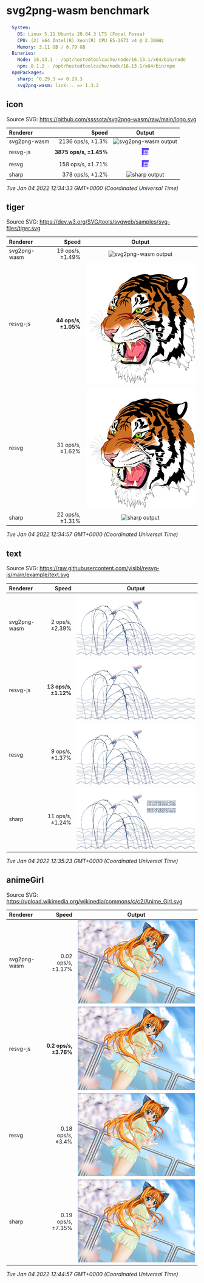 
# svg2png-wasm benchmark

```yaml
  System:
    OS: Linux 5.11 Ubuntu 20.04.3 LTS (Focal Fossa)
    CPU: (2) x64 Intel(R) Xeon(R) CPU E5-2673 v4 @ 2.30GHz
    Memory: 3.11 GB / 6.79 GB
  Binaries:
    Node: 16.13.1 - /opt/hostedtoolcache/node/16.13.1/x64/bin/node
    npm: 8.1.2 - /opt/hostedtoolcache/node/16.13.1/x64/bin/npm
  npmPackages:
    sharp: ^0.29.3 => 0.29.3 
    svg2png-wasm: link:.. => 1.3.2 
```


## icon

Source SVG: https://github.com/ssssota/svg2png-wasm/raw/main/logo.svg

|Renderer|Speed|Output|
|:-------|----:|:----:|
|svg2png-wasm|2136 ops/s, ±1.3%|![svg2png-wasm output](results/icon-svg2png-wasm.png)|
|resvg-js|**3875 ops/s, ±1.45%**|![resvg-js output](results/icon-resvg-js.png)|
|resvg|158 ops/s, ±1.71%|![resvg output](results/icon-resvg.png)|
|sharp|378 ops/s, ±1.2%|![sharp output](results/icon-sharp.png)|

_Tue Jan 04 2022 12:34:33 GMT+0000 (Coordinated Universal Time)_


## tiger

Source SVG: https://dev.w3.org/SVG/tools/svgweb/samples/svg-files/tiger.svg

|Renderer|Speed|Output|
|:-------|----:|:----:|
|svg2png-wasm|19 ops/s, ±1.49%|![svg2png-wasm output](results/tiger-svg2png-wasm.png)|
|resvg-js|**44 ops/s, ±1.05%**|![resvg-js output](results/tiger-resvg-js.png)|
|resvg|31 ops/s, ±1.62%|![resvg output](results/tiger-resvg.png)|
|sharp|22 ops/s, ±1.31%|![sharp output](results/tiger-sharp.png)|

_Tue Jan 04 2022 12:34:57 GMT+0000 (Coordinated Universal Time)_


## text

Source SVG: https://raw.githubusercontent.com/yisibl/resvg-js/main/example/text.svg

|Renderer|Speed|Output|
|:-------|----:|:----:|
|svg2png-wasm|2 ops/s, ±2.39%|![svg2png-wasm output](results/text-svg2png-wasm.png)|
|resvg-js|**13 ops/s, ±1.12%**|![resvg-js output](results/text-resvg-js.png)|
|resvg|9 ops/s, ±1.37%|![resvg output](results/text-resvg.png)|
|sharp|11 ops/s, ±1.24%|![sharp output](results/text-sharp.png)|

_Tue Jan 04 2022 12:35:23 GMT+0000 (Coordinated Universal Time)_


## animeGirl

Source SVG: https://upload.wikimedia.org/wikipedia/commons/c/c2/Anime_Girl.svg

|Renderer|Speed|Output|
|:-------|----:|:----:|
|svg2png-wasm|0.02 ops/s, ±1.17%|![svg2png-wasm output](results/animeGirl-svg2png-wasm.png)|
|resvg-js|**0.2 ops/s, ±3.76%**|![resvg-js output](results/animeGirl-resvg-js.png)|
|resvg|0.18 ops/s, ±3.4%|![resvg output](results/animeGirl-resvg.png)|
|sharp|0.19 ops/s, ±7.35%|![sharp output](results/animeGirl-sharp.png)|

_Tue Jan 04 2022 12:44:57 GMT+0000 (Coordinated Universal Time)_

